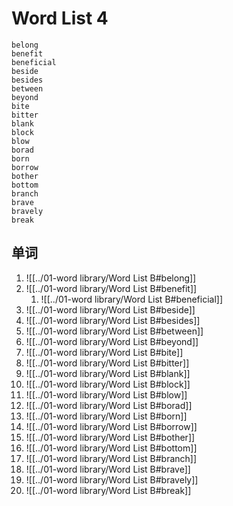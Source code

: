 # Word List 4

	belong
	benefit
	beneficial
	beside
	besides
	between
	beyond
	bite
	bitter
	blank
	block
	blow
	borad
	born
	borrow
	bother
	bottom
	branch
	brave
	bravely
	break

## 单词
1. ![[../01-word library/Word List B#belong]]
2. ![[../01-word library/Word List B#benefit]]
	1. ![[../01-word library/Word List B#beneficial]]
3. ![[../01-word library/Word List B#beside]]
4. ![[../01-word library/Word List B#besides]]
5. ![[../01-word library/Word List B#between]]
6. ![[../01-word library/Word List B#beyond]]
7. ![[../01-word library/Word List B#bite]]
8. ![[../01-word library/Word List B#bitter]]
9. ![[../01-word library/Word List B#blank]]
10. ![[../01-word library/Word List B#block]]
11. ![[../01-word library/Word List B#blow]]
12. ![[../01-word library/Word List B#borad]]
13. ![[../01-word library/Word List B#born]]
14. ![[../01-word library/Word List B#borrow]]
15. ![[../01-word library/Word List B#bother]]
16. ![[../01-word library/Word List B#bottom]]
17. ![[../01-word library/Word List B#branch]]
18. ![[../01-word library/Word List B#brave]]
19. ![[../01-word library/Word List B#bravely]]
20. ![[../01-word library/Word List B#break]]